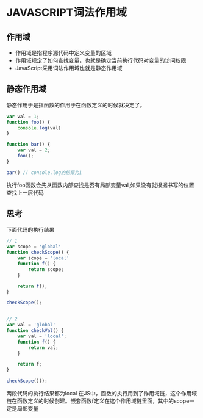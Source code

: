 # JAVASCRIPT词法作用域

## 作用域
- 作用域是指程序源代码中定义变量的区域
- 作用域规定了如何查找变量，也就是确定当前执行代码对变量的访问权限
- JavaScript采用词法作用域也就是静态作用域

## 静态作用域
静态作用于是指函数的作用于在函数定义的时候就决定了。

```JAVASCRIPT
var val = 1;
function foo() {
    console.log(val)
}

function bar() {
    var val = 2;
    foo();
}

bar() // console.log的结果为1
```
执行foo函数会先从函数内部查找是否有局部变量val,如果没有就根据书写的位置查找上一层代码

## 思考
下面代码的执行结果
```JAVASCRIPT
// 1
var scope = 'global'
function checkScope() {
    var scope = 'local'
    function f() {
        return scope;
    }

    return f();
}

checkScope();


// 2
var val = 'global'
function checkVal() {
    var val = 'local';
    function f() {
        return val;
    }

    return f;
}

checkScope()();
```
两段代码的执行结果都为local
在JS中，函数的执行用到了作用域链，这个作用域链在函数定义的时候创建。嵌套函数f定义在这个作用域链里面，其中的scope一定是局部变量